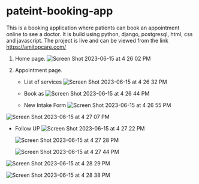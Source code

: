 # pateint-booking-app
This is a booking application where patients can book an appointment online to see a doctor. It is build using python, django, postgresql, html, css and javascript. The project is live and can be viewed from the link https://amitopcare.com/

1. Home page.
   ![Screen Shot 2023-06-15 at 4 26 02 PM](https://github.com/michealdayo64/pateint-booking-app/assets/55289122/16f3bad9-6d06-44bc-84b6-0ec816a13d77)

2. Appointment page.
   - List of services
     ![Screen Shot 2023-06-15 at 4 26 32 PM](https://github.com/michealdayo64/pateint-booking-app/assets/55289122/508231e1-2022-440c-bfe3-9e17d6541cdc)

   - Book as
     ![Screen Shot 2023-06-15 at 4 26 44 PM](https://github.com/michealdayo64/pateint-booking-app/assets/55289122/a424cf44-cfe2-456c-b5f8-c2da3685521b)

   - New Intake Form
     ![Screen Shot 2023-06-15 at 4 26 55 PM](https://github.com/michealdayo64/pateint-booking-app/assets/55289122/add113f0-87f3-4789-b775-c14015c6be89)

  ![Screen Shot 2023-06-15 at 4 27 07 PM](https://github.com/michealdayo64/pateint-booking-app/assets/55289122/f63259fe-00c7-4253-9559-9e098f15924e)

   - Follow UP
     ![Screen Shot 2023-06-15 at 4 27 22 PM](https://github.com/michealdayo64/pateint-booking-app/assets/55289122/671eaa53-1834-4dcb-ac5d-0d6e26097d5f)

     ![Screen Shot 2023-06-15 at 4 27 28 PM](https://github.com/michealdayo64/pateint-booking-app/assets/55289122/f43edd90-a9b4-4720-a65f-195b3abc1e9f)

     ![Screen Shot 2023-06-15 at 4 27 44 PM](https://github.com/michealdayo64/pateint-booking-app/assets/55289122/5ca01ff8-37ef-442f-86d2-cfecad3e5e54)
     
![Screen Shot 2023-06-15 at 4 28 29 PM](https://github.com/michealdayo64/pateint-booking-app/assets/55289122/77f3355f-ce21-4424-83b9-fd4bef85e4a0)

![Screen Shot 2023-06-15 at 4 28 38 PM](https://github.com/michealdayo64/pateint-booking-app/assets/55289122/6edd60dc-764a-4c90-9b2a-be54da92e281)



